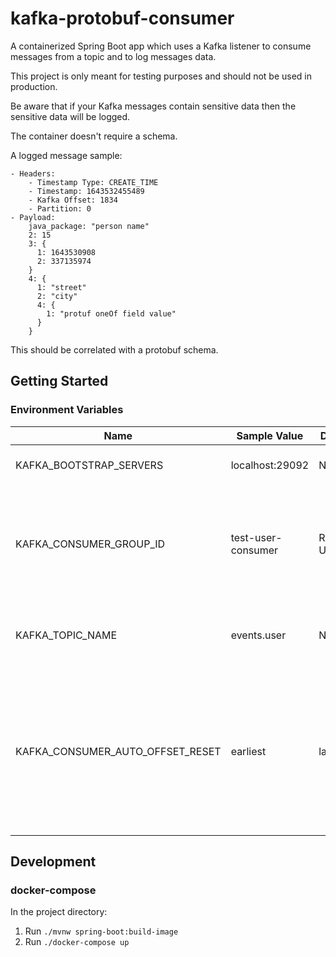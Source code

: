 # kafka-protobuf-consumer

A containerized Spring Boot app which uses a Kafka listener to consume messages from a topic and to log messages data.

This project is only meant for testing purposes and should not be used in production.

Be aware that if your Kafka messages contain sensitive data then the sensitive data will be logged.

The container doesn't require a schema.

A logged message sample:

```
- Headers:
    - Timestamp Type: CREATE_TIME
    - Timestamp: 1643532455489
    - Kafka Offset: 1834
    - Partition: 0
- Payload:
    java_package: "person name"
    2: 15
    3: {
      1: 1643530908
      2: 337135974
    }
    4: {
      1: "street"
      2: "city"
      4: {
        1: "protuf oneOf field value"
      }
    }
```

This should be correlated with a protobuf schema.

## Getting Started

### Environment Variables

| Name                             | Sample Value       | Default     | Description                                                                                                          |
|----------------------------------|--------------------|-------------|----------------------------------------------------------------------------------------------------------------------|
| KAFKA_BOOTSTRAP_SERVERS          | localhost:29092    | N/A         | Kafka broker address                                                                                                 |
| KAFKA_CONSUMER_GROUP_ID          | test-user-consumer | Random UUID | The consumer group ID. If not provided each instance will get a new UUID.                                            |
| KAFKA_TOPIC_NAME                 | events.user        | N/A         | The topic from which messages will be consumed                                                                       |
| KAFKA_CONSUMER_AUTO_OFFSET_RESET | earliest           | latest      | The way the consumer should consume messages when it joins Kafka. It should be one of: `latest`, `earliest`, `none`. |

## Development

### docker-compose

In the project directory:

1. Run `./mvnw spring-boot:build-image`
2. Run `./docker-compose up`